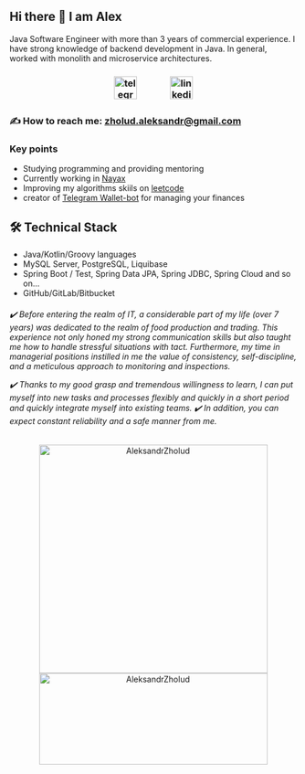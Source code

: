 
<h2> Hi there 👋 I am Alex </h2>

Java Software Engineer with more than 3 years of commercial experience. I have strong knowledge of backend development in Java. In 
general, worked with monolith and microservice architectures. 

 
<h3 align='center'>
 
[<img src='https://user-images.githubusercontent.com/29590727/136810253-7a03d8e3-9e03-40b6-9c86-b6907c05e05c.png' alt='telegram' height='40'>](https://t.me/zh_Aleks)  &nbsp; &nbsp;&nbsp;&nbsp;&nbsp;&nbsp;&nbsp;&nbsp;&nbsp;&nbsp;&nbsp;&nbsp; [<img src='https://user-images.githubusercontent.com/29590727/136810588-a37eb007-9834-4a32-aacc-bab0b597e7a0.png' alt='linkedin' height='40'>](https://www.linkedin.com/in/aleksandrzholud)

 </h3>
 
<h3>
✍ How to reach me: <a href='mailto:zholud.aleksandr@gmail.com'>zholud.aleksandr@gmail.com</a>
</h3>
 
 ### Key points
 *   Studying programming and providing mentoring
 *   Currently working in [Nayax](https://www.nayax.com/)
 *   Improving my algorithms skiils on [leetcode](https://leetcode.com/AleksandrZholud/)
 *   creator of [Telegram Wallet-bot](https://github.com/AleksandrZholud/wallet-bot) for managing your finances
 
 ## 🛠 Technical Stack
 *   Java/Kotlin/Groovy languages
 *   MySQL Server, PostgreSQL, Liquibase
 *   Spring Boot / Test, Spring Data JPA, Spring JDBC, Spring Cloud and so on...
 *   GitHub/GitLab/Bitbucket
 
 
 <h6> 
✔️ Before entering the realm of IT, a considerable part of my life (over 7 years) was dedicated to the realm of food production and 
trading. This experience not only honed my strong communication skills but also taught me how to handle stressful situations with 
tact. Furthermore, my time in managerial positions instilled in me the value of consistency, self-discipline, and a meticulous
approach to monitoring and inspections.

✔️ Thanks to my good grasp and tremendous willingness to learn, I can put myself into new tasks and processes flexibly and quickly 
in a short period and quickly integrate myself into existing teams.
✔️ In addition, you can expect constant reliability and a safe manner from me. 
</h6>
 
 
<!-- > &nbsp; &nbsp; &nbsp; &nbsp; &nbsp; &nbsp; You can also name me Sasha -->


<p align="center"><img align="top-center" src="https://github-readme-streak-stats.herokuapp.com/?user=AleksandrZholud&theme=gotham" alt="AleksandrZholud" width='400'/> <a href="https://github.com/ryo-ma/github-profile-trophy"><img src="https://github-profile-trophy.vercel.app/?username=AleksandrZholud&column=4&rank=SSS,SS,S,AAA,AA,A,B,C,D,?&no-bg=true&no-frame=true&theme=tokyonight" alt="AleksandrZholud" height='160' width='400'/></a> </p> 

<!--<p align="right">-->
<!--<a href="https://github.com/AleksandrZholud"><img src="https://s05.flagcounter.com/count2/2Q2S/bg_171729/txt_42B53A/border_FFFFFF/columns_1/maxflags_5/viewers_Views/labels_0/pageviews_0/flags_0/percent_1/" alt="Flag Counter" border="1"></a>-->
<!--</p>-->
 
<!--<<p align="right"> <img src="https://komarev.com/ghpvc/?username=aleksandrzholud&color=12a367&style=flat-square&label=Count%20of%20views" alt="LxSasha" height='15'/> </p>
-->

 <!--Window of statistic-->
<!--![GitHub stats](https://github-readme-stats.vercel.app/api?username=AleksandrZholud&show_icons=true)-->

 <!--All Statistics-->
<!--![GitHub metrics](https://metrics.lecoq.io/AleksandrZholud)-->


<!--
**AleksandrZholud/AleksandrZholud** is a ✨ _special_ ✨ repository because its `README.md` (this file) appears on your GitHub profile.

Here are some ideas to get you started:

- 🔭 I’m currently working on ...
- 🌱 I’m currently learning ...
- 👯 I’m looking to collaborate on ...
- 🤔 I’m looking for help with ...
- 💬 Ask me about ...
- 📫 How to reach me: ...
- 😄 Pronouns: ...
- ⚡️ Fun fact: ...
-->

